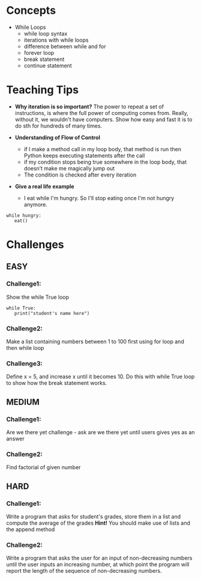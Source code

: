 # Concepts

- While Loops
  - while loop syntax
  - iterations with while loops
  - difference between while and for
  - forever loop  
  - break statement
  - continue statement
  

# Teaching Tips

- **Why iteration is so important?**
  The power to repeat a set of instructions, 
  is where the full power of computing comes from. 
  Really, without it, we wouldn't have computers. 
  Show how easy and fast it is to do sth for
  hundreds of many times.
  
- **Understanding of Flow of Control**
  - if I make a method call in my loop body, that method is run then Python keeps executing statements after the call
  - if my condition stops being true somewhere in the loop body, that doesn’t make me magically jump out
  - The condition is checked after every iteration
  
- **Give a real life example**
  - I eat while I'm hungry. So I'll stop eating once I'm not hungry anymore.
 ```
 while hungry:
    eat()
``` 


# Challenges

## EASY

### Challenge1:

Show the while True loop
 ```
 while True:
    print("student's name here")
``` 

### Challenge2:

Make a list containing numbers between 1 to 100 first using for loop and then while loop

### Challenge3:


Define x = 5, and increase x until it becomes 10. Do this with while True loop to show how the break statement works.

## MEDIUM

### Challenge1:

Are we there yet challenge -
ask are we there yet until users gives yes as an answer


### Challenge2:

Find factorial of given number


## HARD

### Challenge1:

 Write a program that asks for student's grades, store them in a list and compute the average of the grades
 **Hint!** You should make use of lists and the append method

### Challenge2:

Write a program that asks the user for an input of non-decreasing numbers until the user inputs an increasing number, 
at which point the program will report the length of the sequence of non-decreasing numbers.

